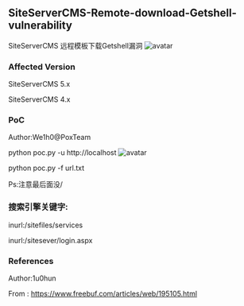 ## SiteServerCMS-Remote-download-Getshell-vulnerability

SiteServerCMS 远程模板下载Getshell漏洞
![avatar](https://raw.githubusercontent.com/zhaoweiho/SiteServerCMS-Remote-download-Getshell/master/img/598750731.jpg)

### Affected Version
SiteServerCMS 5.x

SiteServerCMS 4.x


### PoC
Author:We1h0@PoxTeam

python poc.py -u http://localhost
![avatar](https://raw.githubusercontent.com/zhaoweiho/SiteServerCMS-Remote-download-Getshell/master/img/494367940.jpg)

python poc.py -f url.txt

Ps:注意最后面没/

### 搜索引擎关键字:

inurl:/sitefiles/services

inurl:/sitesever/login.aspx

### References

Author:1u0hun

From : https://www.freebuf.com/articles/web/195105.html
